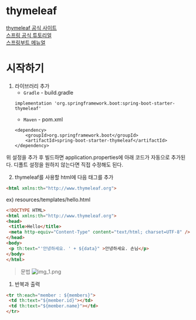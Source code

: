 # thymeleaf

[thymeleaf 공식 사이트](https://www.thymeleaf.org/)   
[스프링 공식 튜토리얼](https://spring.io/guides/gs/serving-web-content/)   
[스프링부트 메뉴얼](https://docs.spring.io/spring-boot/docs/2.3.1.RELEASE/reference/html/spring-boot-features.html#boot-features-spring-mvc-template-engines)

# 시작하기
1. 라이브러리 추가
   * `Gradle` - build.gradle
    ```
    implementation 'org.springframework.boot:spring-boot-starter-thymeleaf' 
    ```   
   * `Maven` - pom.xml
    ```
    <dependency>
        <groupId>org.springframework.boot</groupId>
        <artifactId>spring-boot-starter-thymeleaf</artifactId>
    </dependency>
    ```
위 설정을 추가 후 빌드하면 application.properties에 아래 코드가 자동으로 추가된다.
디폴트 설정을 원하지 않는다면 직접 수정해도 된다.


2. thymeleaf를 사용할 html에 다음 태그를 추가
```html
<html xmlns:th="http://www.thymeleaf.org">
```
ex)
resources/templates/hello.html

``` html
<!DOCTYPE HTML>
<html xmlns:th="http://www.thymeleaf.org">
<head>
 <title>Hello</title>
 <meta http-equiv="Content-Type" content="text/html; charset=UTF-8" />
</head>
<body>
 <p th:text="'안녕하세요. ' + ${data}" >안녕하세요. 손님</p>
</body>
</html>
  ```

> 문법
![img_1.png](img_1.png)

1. 반복과 출력

``` html
<tr th:each="member : ${members}">
 <td th:text="${member.id}"></td>
 <td th:text="${member.name}"></td>
</tr>
```

